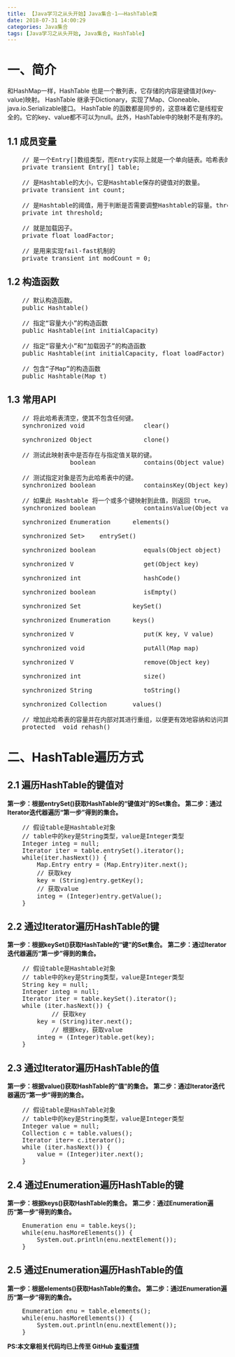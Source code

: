 ```yaml
---
title: 【Java学习之从头开始】Java集合-1——HashTable类
date: 2018-07-31 14:00:29
categories: Java集合
tags: [Java学习之从头开始, Java集合, HashTable]
---
```


# 一、简介
和HashMap一样，HashTable 也是一个散列表，它存储的内容是键值对(key-value)映射。
HashTable 继承于Dictionary，实现了Map、Cloneable、java.io.Serializable接口。
HashTable 的函数都是同步的，这意味着它是线程安全的。它的key、value都不可以为null。此外，HashTable中的映射不是有序的。
<!-- more -->

## 1.1 成员变量
<pre>
    // 是一个Entry[]数组类型，而Entry实际上就是一个单向链表。哈希表的"key-value键值对"都是存储在Entry数组中的。 
    private transient Entry<?,?>[] table;

    // 是Hashtable的大小，它是Hashtable保存的键值对的数量。 
    private transient int count;

    // 是Hashtable的阈值，用于判断是否需要调整Hashtable的容量。threshold的值="容量*加载因子"。
    private int threshold;
    
    // 就是加载因子。 
    private float loadFactor;

    // 是用来实现fail-fast机制的
    private transient int modCount = 0;
</pre>

## 1.2 构造函数
<pre>
    // 默认构造函数。
    public Hashtable() 
    
    // 指定“容量大小”的构造函数
    public Hashtable(int initialCapacity) 
    
    // 指定“容量大小”和“加载因子”的构造函数
    public Hashtable(int initialCapacity, float loadFactor) 
    
    // 包含“子Map”的构造函数
    public Hashtable(Map<? extends K, ? extends V> t)
</pre>

## 1.3 常用API
<pre>
    // 将此哈希表清空，使其不包含任何键。 
    synchronized void                clear()
    
    synchronized Object              clone()
    
    // 测试此映射表中是否存在与指定值关联的键。 
                 boolean             contains(Object value)
                 
    // 测试指定对象是否为此哈希表中的键。 
    synchronized boolean             containsKey(Object key)
    
    // 如果此 Hashtable 将一个或多个键映射到此值，则返回 true。 
    synchronized boolean             containsValue(Object value)
    
    synchronized Enumeration<V>      elements()
    
    synchronized Set<Entry<K, V>>    entrySet()
    
    synchronized boolean             equals(Object object)
    
    synchronized V                   get(Object key)
    
    synchronized int                 hashCode()
    
    synchronized boolean             isEmpty()
    
    synchronized Set<K>              keySet()
    
    synchronized Enumeration<K>      keys()
    
    synchronized V                   put(K key, V value)
    
    synchronized void                putAll(Map<? extends K, ? extends V> map)
    
    synchronized V                   remove(Object key)
    
    synchronized int                 size()
    
    synchronized String              toString()
    
    synchronized Collection<V>       values()
    
    // 增加此哈希表的容量并在内部对其进行重组，以便更有效地容纳和访问其元素。 
    protected  void rehash() 
</pre>

# 二、HashTable遍历方式

## 2.1 遍历HashTable的键值对
<b>第一步：根据entrySet()获取HashTable的“键值对”的Set集合。</b>
<b>第二步：通过Iterator迭代器遍历“第一步”得到的集合。</b>

<pre>
    // 假设table是Hashtable对象
    // table中的key是String类型，value是Integer类型
    Integer integ = null;
    Iterator iter = table.entrySet().iterator();
    while(iter.hasNext()) {
        Map.Entry entry = (Map.Entry)iter.next();
        // 获取key
        key = (String)entry.getKey();
        // 获取value
        integ = (Integer)entry.getValue();
    }
</pre>
 

## 2.2 通过Iterator遍历HashTable的键
<b>第一步：根据keySet()获取HashTable的“键”的Set集合。</b>
<b>第二步：通过Iterator迭代器遍历“第一步”得到的集合。</b>
<pre>
    // 假设table是Hashtable对象
    // table中的key是String类型，value是Integer类型
    String key = null;
    Integer integ = null;
    Iterator iter = table.keySet().iterator();
    while (iter.hasNext()) {
            // 获取key
        key = (String)iter.next();
            // 根据key，获取value
        integ = (Integer)table.get(key);
    }
</pre>
 
## 2.3 通过Iterator遍历HashTable的值
<b>第一步：根据value()获取HashTable的“值”的集合。</b>
<b>第二步：通过Iterator迭代器遍历“第一步”得到的集合。</b>
<pre>
    // 假设table是HashTable对象
    // table中的key是String类型，value是Integer类型
    Integer value = null;
    Collection c = table.values();
    Iterator iter= c.iterator();
    while (iter.hasNext()) {
        value = (Integer)iter.next();
    }
</pre>
 
## 2.4 通过Enumeration遍历HashTable的键
<b>第一步：根据keys()获取HashTable的集合。</b>
<b>第二步：通过Enumeration遍历“第一步”得到的集合。</b>
<pre>
    Enumeration enu = table.keys();
    while(enu.hasMoreElements()) {
        System.out.println(enu.nextElement());
    } 
</pre>  
 
## 2.5 通过Enumeration遍历HashTable的值
<b>第一步：根据elements()获取HashTable的集合。</b>
<b>第二步：通过Enumeration遍历“第一步”得到的集合。</b>
<pre>
    Enumeration enu = table.elements();
    while(enu.hasMoreElements()) {
        System.out.println(enu.nextElement());
    }
</pre>

<b>PS:本文章相关代码均已上传至 GitHub <a href="https://github.com/weechang/java-zero" target="_blank">查看详情</a></b>